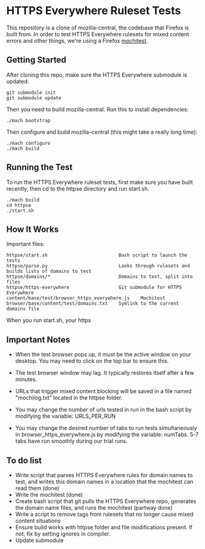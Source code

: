 HTTPS Everywhere Ruleset Tests
==============================

This repository is a clone of mozilla-central, the codebase that Firefox is built from. In order to test HTTPS Everywhere rulesets for mixed content errors and other things, we're using a Firefox [mochitest](https://developer.mozilla.org/en-US/docs/Mochitest).

Getting Started
---------------

After cloning this repo, make sure the HTTPS Everywhere submodule is updated:

    git submodule init
    git submodule update

Then you need to build mozilla-central. Run this to install dependencies:

    ./mach bootstrap

Then configure and build mozilla-central (this might take a really long time):

    ./mach configure
    ./mach build

Running the Test
----------------

To run the HTTPS Everywhere ruleset tests, first make sure you have built recently, then cd to the httpse directory and run start.sh.

    ./mach build
    cd httpse
    ./start.sh

How It Works
------------

Important files:

    httpse/start.sh                          Bash script to launch the tests
    httpse/parse.py                          Looks through rulesets and builds lists of domains to test
    httpse/domains/*                         Domains to test, split into files
    httpse/https-everywhere                  Git submodule for HTTPS Everywhere
    content/base/test/browser_https_everywhere.js    Mochitest
    browser/base/content/test/domains.txt    Symlink to the current domains file

When you run start.sh, your https


Important Notes
------------

* When the test browser pops up, it must be the active window on your desktop. You may need to click on the top bar to ensure this.

* The test browser window may lag. It typically restores itself after a few minutes.

* URLs that trigger mixed content blocking will be saved in a file named "mochilog.txt" located in the httpse folder.

* You may change the number of urls tested in run in the bash script by modifying the variable: URLS_PER_RUN

* You may change the desired number of tabs to run tests simultaneously in browser_https_everywhere.js by modifying the variable: numTabs. 5-7 tabs have run smoothly during our trial runs.


 

To do list
----------

* Write script that parses HTTPS Everywhere rules for domain names to test, and writes this domain names in a location that the mochitest can read them (done)
* Write the mochitest (done)
* Create bash script that git pulls the HTTPS Everywhere repo, generates the domain name files, and runs the mochitest (partway done)
* Write a script to remove tags from rulesets that no longer cause mixed content situations
* Ensure build works with httpse folder and file modifications present. If not, fix by setting ignores in compiler.
* Update submodule
